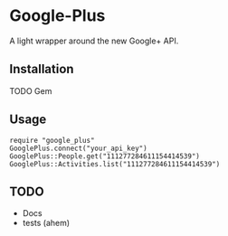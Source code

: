 Google-Plus
===========

A light wrapper around the new Google+ API.

Installation
------------

TODO Gem

Usage
-----

    require "google_plus"
    GooglePlus.connect("your_api_key")
    GooglePlus::People.get("111277284611154414539")
    GooglePlus::Activities.list("111277284611154414539")

TODO
----

* Docs
* tests (ahem)
